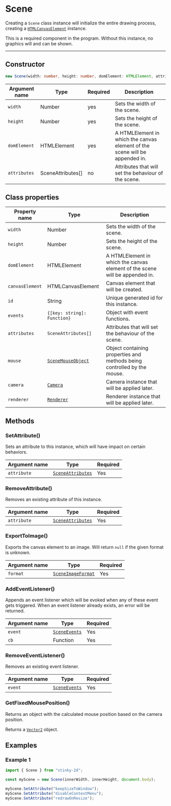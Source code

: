# Scene

Creating a ``Scene`` class instance will initialize the entire drawing process, 
creating a [``HTMLCanvasElement``](https://developer.mozilla.org/en-US/docs/Web/API/HTMLCanvasElement) instance.

This is a required component in the program. Without this instance, no graphics will and can be shown.

- - - 

## Constructor

```ts
new Scene(width: number, height: number, domElement: HTMLElement, attributes?: SceneAttributes[]);
```

| Argument name  | Type              | Required | Description                                                                 |
|----------------|-------------------|----------|-----------------------------------------------------------------------------|
| ``width``      | Number            | yes      | Sets the width of the scene.                                                |
| ``height``     | Number            | yes      | Sets the height of the scene.                                               |
| ``domElement`` | HTMLElement       | yes      | A HTMLElement in which the canvas element of the scene will be appended in. |
| ``attributes`` | SceneAttributes[] | no       | Attributes that will set the behaviour of the scene.                        |

## Class properties

| Property name     | Type                                                    | Description                                                                 |
|-------------------|---------------------------------------------------------|-----------------------------------------------------------------------------|
| ``width``         | Number                                                  | Sets the width of the scene.                                                |
| ``height``        | Number                                                  | Sets the height of the scene.                                               |
| ``domElement``    | HTMLElement                                             | A HTMLElement in which the canvas element of the scene will be appended in. |
| ``canvasElement`` | HTMLCanvasElement                                       | Canvas element that will be created.                                        |
| ``id``            | String                                                  | Unique generated id for this instance.                                      |
| ``events``        | ``{[key: string]: Function}``                           | Object with event functions.                                                |
| ``attributes``    | ``SceneAttributes[]``                                   | Attributes that will set the behaviour of the scene.                        |
| ``mouse``         | [``SceneMouseObject``](../typedefs/SceneMouseObject.md) | Object containing properties and methods being controlled by the mouse.     |
| ``camera``        | [``Camera``](./Camera.md)                               | Camera instance that will be applied later.                                 |
| ``renderer``      | [``Renderer``](./Renderer.md)                           | Renderer instance that will be applied later.                               |

## Methods

### SetAttribute()

Sets an attribute to this instance, which will have impact on certain behaviors. 

| Argument name |                            Type                      | Required |
|---------------|------------------------------------------------------|----------|
| ``attribute`` | [``SceneAttributes``](../typedefs/SceneAttribute.md) | Yes      |

### RemoveAttribute()

Removes an existing attribute of this instance.

| Argument name |                            Type                      | Required |
|---------------|------------------------------------------------------|----------|
| ``attribute`` | [``SceneAttributes``](../typedefs/SceneAttribute.md) | Yes      |

### ExportToImage()

Exports the canvas element to an image.
Will return ``null`` if the given format is unknown.

| Argument name |                          Type                           | Required |
|---------------|---------------------------------------------------------|----------|
| ``format``    | [``SceneImageFormat``](../typedefs/SceneImageFormat.md) | Yes      |

### AddEventListener()

 Appends an event listener which will be evoked when any of these event gets triggered. 
 When an event listener already exists, an error will be returned.

| Argument name | Type                                          | Required |
|---------------|-----------------------------------------------|----------|
| ``event``     | [``SceneEvents``](../typedefs/SceneEvents.md) | Yes      |
| ``cb``        | Function                                      | Yes      |

### RemoveEventListener()

Removes an existing event listener.

| Argument name | Type                                          | Required |
|---------------|-----------------------------------------------|----------|
| ``event``     | [``SceneEvents``](../typedefs/SceneEvents.md) | Yes      |

### GetFixedMousePosition()

Returns an object with the calculated mouse position based on the camera position.

Returns a [``Vector2``](../typedefs/Vector2.md) object.

## Examples

### Example 1

```ts
import { Scene } from "stinky-2d";

const myScene = new Scene(innerWidth, innerHeight, document.body);

myScene.SetAttribute("keepSizeToWindow");
myScene.SetAttribute("disableContextMenu");
myScene.SetAttribute("redrawOnResize");
```